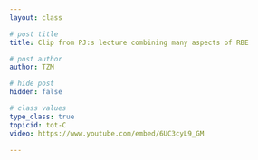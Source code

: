 ```yaml
---
layout: class

# post title
title: Clip from PJ:s lecture combining many aspects of RBE

# post author
author: TZM

# hide post
hidden: false

# class values
type_class: true
topicid: tot-C
video: https://www.youtube.com/embed/6UC3cyL9_GM

---
```


